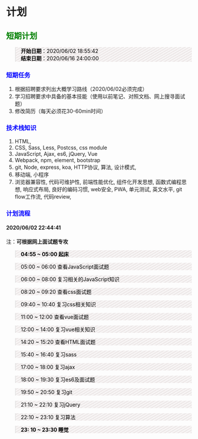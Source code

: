  # 计划

  ## 短期计划

  > **开始日期**：2020/06/02 18:55:42   
  > **结束日期**：2020/06/16 24:00:00

  ### 短期任务

  1. 根据招聘要求列出大概学习路线（2020/06/02必须完成）
  2. 学习招聘要求中具备的基本技能（使用以前笔记、对照文档、网上搜寻面试题）
  3. 修改简历（每天必须花30-60min时间）

  ### 技术栈知识

  1. HTML, 
  2. CSS, Sass, Less, Postcss, css module
  3. JavaScript, Ajax, es6, jQuery, Vue
  4. Webpack, npm,  element, bootstrap
  5. git, Node, express, koa,  HTTP协议, 算法, 设计模式, 
  6. 移动端, 小程序
  7. 浏览器兼容性, 代码可维护性, 前端性能优化, 组件化开发思想, 函数式编程思想, 响应式布局, 良好的编码习惯, web安全, PWA, 单元测试, 英文水平, git flow工作流, 代码review, 

  ### 计划流程

  #### 2020/06/02 22:44:41

  注：**可根据网上面试题专攻**

  > **04:55 ~ 05:00 起床**

  > 05:00 ~ 06:00 查看JavaScript面试题

  > 06:00 ~ 08:00 复习相关的JavaScript知识

  > 08:20 ~ 09:20 查看css面试题

  > 09:40 ~ 10:40 复习css相关知识

  > 11:00 ~ 12:00 查看vue面试题

  > 12:00 ~ 14:00 复习vue相关知识

  > 14:20 ~ 15:20 查看HTML面试题

  > 15:40 ~ 16:40 复习sass

  > 17:00 ~ 18:00 复习ajax

  > 18:00 ~ 19:30 复习es6及面试题

  > 19:50 ~ 20:50 复习git

  > 21:10 ~ 22:10 复习jQuery

  > 22:10 ~ 23:10 复习算法

  > **23: 10 ~ 23:30 睡觉**


  <style>
  h2 {
    color: green;
  }

  h3 {
    color: blue;
  }

  blockquote {
    color: black;
    background: repeating-linear-gradient(-30deg, #e8e1e1, transparent 6px);

  }
  </style>
